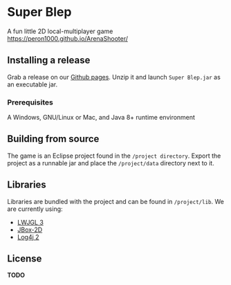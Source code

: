 # Super Blep
A fun little 2D local-multiplayer game
https://peron1000.github.io/ArenaShooter/

## Installing a release
Grab a release on our [Github pages](https://peron1000.github.io/ArenaShooter/#download).
Unzip it and launch `Super Blep.jar` as an executable jar.

### Prerequisites
A Windows, GNU/Linux or Mac, and Java 8+ runtime environment

## Building from source
The game is an Eclipse project found in the `/project directory`.
Export the project as a runnable jar and place the `/project/data` directory next to it.

## Libraries
Libraries are bundled with the project and can be found in `/project/lib`.
We are currently using:
* [LWJGL 3](https://www.lwjgl.org/)
* [JBox-2D](https://github.com/jbox2d/jbox2d)
* [Log4j 2](https://logging.apache.org/log4j/2.x/)

## License
**TODO**
